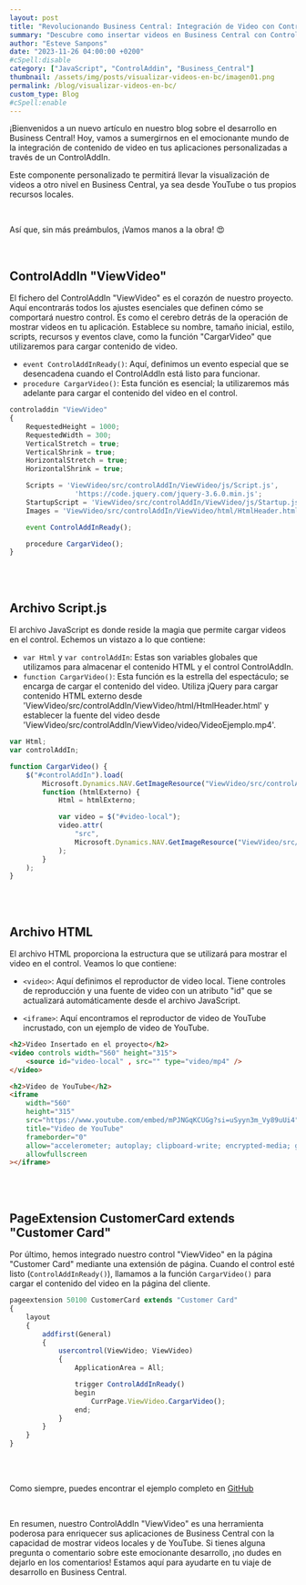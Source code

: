 ```yaml
---
layout: post
title: "Revolucionando Business Central: Integración de Video con ControlAddIn"
summary: "Descubre como insertar videos en Business Central con ControlAddin"
author: "Esteve Sanpons"
date: "2023-11-26 04:00:00 +0200"
#cSpell:disable
category: ["JavaScript", "ControlAddin", "Business_Central"]
thumbnail: /assets/img/posts/visualizar-videos-en-bc/imagen01.png
permalink: /blog/visualizar-videos-en-bc/
custom_type: Blog
#cSpell:enable
---
```


¡Bienvenidos a un nuevo artículo en nuestro blog sobre el desarrollo en Business Central! Hoy, vamos a sumergirnos en el emocionante mundo de la integración de contenido de video en tus aplicaciones personalizadas a través de un ControlAddIn.

Este componente personalizado te permitirá llevar la visualización de videos a otro nivel en Business Central, ya sea desde YouTube o tus propios recursos locales.

<br>

Así que, sin más preámbulos, ¡Vamos manos a la obra! 😍

<br>

## ControlAddIn "ViewVideo"

El fichero del ControlAddIn "ViewVideo" es el corazón de nuestro proyecto. Aquí encontrarás todos los ajustes esenciales que definen cómo se comportará nuestro control. Es como el cerebro detrás de la operación de mostrar videos en tu aplicación. Establece su nombre, tamaño inicial, estilo, scripts, recursos y eventos clave, como la función "CargarVideo" que utilizaremos para cargar contenido de video.

-   `event ControlAddInReady()`: Aquí, definimos un evento especial que se desencadena cuando el ControlAddIn está listo para funcionar.
-   `procedure CargarVideo()`: Esta función es esencial; la utilizaremos más adelante para cargar el contenido del video en el control.

```javascript
controladdin "ViewVideo"
{
    RequestedHeight = 1000;
    RequestedWidth = 300;
    VerticalStretch = true;
    VerticalShrink = true;
    HorizontalStretch = true;
    HorizontalShrink = true;

    Scripts = 'ViewVideo/src/controlAddIn/ViewVideo/js/Script.js',
                'https://code.jquery.com/jquery-3.6.0.min.js';
    StartupScript = 'ViewVideo/src/controlAddIn/ViewVideo/js/Startup.js';
    Images = 'ViewVideo/src/controlAddIn/ViewVideo/html/HtmlHeader.html', 'ViewVideo/src/controlAddIn/ViewVideo/video/VideoEjemplo.mp4';

    event ControlAddInReady();

    procedure CargarVideo();
}


```

<br><br>

## Archivo Script.js

El archivo JavaScript es donde reside la magia que permite cargar videos en el control. Echemos un vistazo a lo que contiene:

-   `var Html` y `var controlAddIn`: Estas son variables globales que utilizamos para almacenar el contenido HTML y el control ControlAddIn.
-   `function CargarVideo()`: Esta función es la estrella del espectáculo; se encarga de cargar el contenido del video. Utiliza jQuery para cargar contenido HTML externo desde 'ViewVideo/src/controlAddIn/ViewVideo/html/HtmlHeader.html' y establecer la fuente del video desde 'ViewVideo/src/controlAddIn/ViewVideo/video/VideoEjemplo.mp4'.

```javascript
var Html;
var controlAddIn;

function CargarVideo() {
    $("#controlAddIn").load(
        Microsoft.Dynamics.NAV.GetImageResource("ViewVideo/src/controlAddIn/ViewVideo/html/HtmlHeader.html"),
        function (htmlExterno) {
            Html = htmlExterno;

            var video = $("#video-local");
            video.attr(
                "src",
                Microsoft.Dynamics.NAV.GetImageResource("ViewVideo/src/controlAddIn/ViewVideo/video/VideoEjemplo.mp4")
            );
        }
    );
}
```

<br><br>

## Archivo HTML

El archivo HTML proporciona la estructura que se utilizará para mostrar el video en el control. Veamos lo que contiene:

-   `<video>`: Aquí definimos el reproductor de video local. Tiene controles de reproducción y una fuente de video con un atributo "id" que se actualizará automáticamente desde el archivo JavaScript.

-   `<iframe>`: Aquí encontramos el reproductor de video de YouTube incrustado, con un ejemplo de video de YouTube.

```html
<h2>Video Insertado en el proyecto</h2>
<video controls width="560" height="315">
    <source id="video-local" , src="" type="video/mp4" />
</video>

<h2>Video de YouTube</h2>
<iframe
    width="560"
    height="315"
    src="https://www.youtube.com/embed/mPJNGqKCUGg?si=uSyyn3m_Vy89uUi4"
    title="Video de YouTube"
    frameborder="0"
    allow="accelerometer; autoplay; clipboard-write; encrypted-media; gyroscope; picture-in-picture; web-share"
    allowfullscreen
></iframe>
```

<br><br>

## PageExtension CustomerCard extends "Customer Card"

Por último, hemos integrado nuestro control "ViewVideo" en la página "Customer Card" mediante una extensión de página. Cuando el control esté listo (`ControlAddInReady()`), llamamos a la función `CargarVideo()` para cargar el contenido del video en la página del cliente.

```javascript
pageextension 50100 CustomerCard extends "Customer Card"
{
    layout
    {
        addfirst(General)
        {
            usercontrol(ViewVideo; ViewVideo)
            {
                ApplicationArea = All;

                trigger ControlAddInReady()
                begin
                    CurrPage.ViewVideo.CargarVideo();
                end;
            }
        }
    }
}
```

<br><br>

Como siempre, puedes encontrar el ejemplo completo en [GitHub](https://github.com/Esanpons/ControlAddIns-Business-Central)

<br>

En resumen, nuestro ControlAddIn "ViewVideo" es una herramienta poderosa para enriquecer sus aplicaciones de Business Central con la capacidad de mostrar videos locales y de YouTube. Si tienes alguna pregunta o comentario sobre este emocionante desarrollo, ¡no dudes en dejarlo en los comentarios! Estamos aquí para ayudarte en tu viaje de desarrollo en Business Central.

